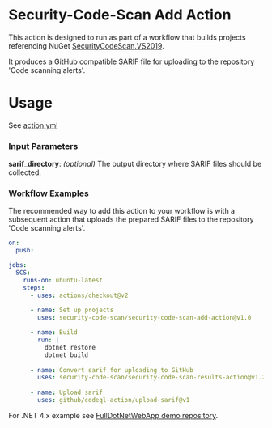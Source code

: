 # Security-Code-Scan Add Action

This action is designed to run as part of a workflow that builds projects referencing NuGet [SecurityCodeScan.VS2019](https://www.nuget.org/packages/SecurityCodeScan.VS2019/).

It produces a GitHub compatible SARIF file for uploading to the repository 'Code scanning alerts'.

# Usage

See [action.yml](action.yml)

### Input Parameters

**sarif_directory**: _(optional)_ The output directory where SARIF files should be collected.

### Workflow Examples

The recommended way to add this action to your workflow is with a subsequent action that uploads the prepared SARIF files to the repository 'Code scanning alerts'.

```yaml
on:
  push:

jobs:
  SCS:
    runs-on: ubuntu-latest
    steps:     
      - uses: actions/checkout@v2
      
      - name: Set up projects
        uses: security-code-scan/security-code-scan-add-action@v1.0

      - name: Build
        run: |
          dotnet restore
          dotnet build
        
      - name: Convert sarif for uploading to GitHub
        uses: security-code-scan/security-code-scan-results-action@v1.2
        
      - name: Upload sarif	
        uses: github/codeql-action/upload-sarif@v1
```

For .NET 4.x example see [FullDotNetWebApp demo repository](https://github.com/security-code-scan/FullDotNetWebApp).
